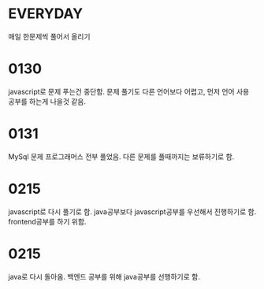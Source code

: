 # EVERYDAY
매일 한문제씩 풀어서 올리기

# 0130
javascript로 문제 푸는건 중단함.
문제 풀기도 다른 언어보다 어렵고, 먼저 언어 사용 공부를 하는게 나을것 같음.

# 0131
MySql 문제 프로그래머스 전부 풀었음.
다른 문제를 풀때까지는 보류하기로 함.

# 0215
javascript로 다시 풀기로 함.
java공부보다 javascript공부를 우선해서 진행하기로 함. frontend공부를 하기 위함.

# 0215
java로 다시 돌아옴.
백엔드 공부를 위해 java공부를 선행하기로 함.
